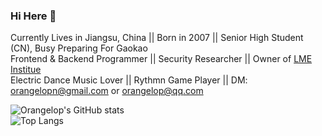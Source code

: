 ### Hi Here 👋
Currently Lives in Jiangsu, China || Born in 2007 || Senior High Student (CN), Busy Preparing For Gaokao  
Frontend & Backend Programmer || Security Researcher || Owner of [LME Institue](https://lmestudio.github.io)  
Electric Dance Music Lover || Rythmn Game Player || DM: orangelopn@gmail.com or orangelop@qq.com  

![Orangelop's GitHub stats](https://github-readme-stats.vercel.app/api?username=orangelop&show_icons=true)  
![Top Langs](https://github-readme-stats.vercel.app/api/top-langs/?username=orangelop&layout=compact&show_icons=true&langs_count=8)  


<!--
**Orangelop/orangelop** is a ✨ _special_ ✨ repository because its `README.md` (this file) appears on your GitHub profile.

Here are some ideas to get you started:

- 🔭 I’m currently working on ...
- 🌱 I’m currently learning ...
- 👯 I’m looking to collaborate on ...
- 🤔 I’m looking for help with ...
- 💬 Ask me about ...
- 📫 How to reach me: ...
- 😄 Pronouns: ...
- ⚡ Fun fact: ...
-->

